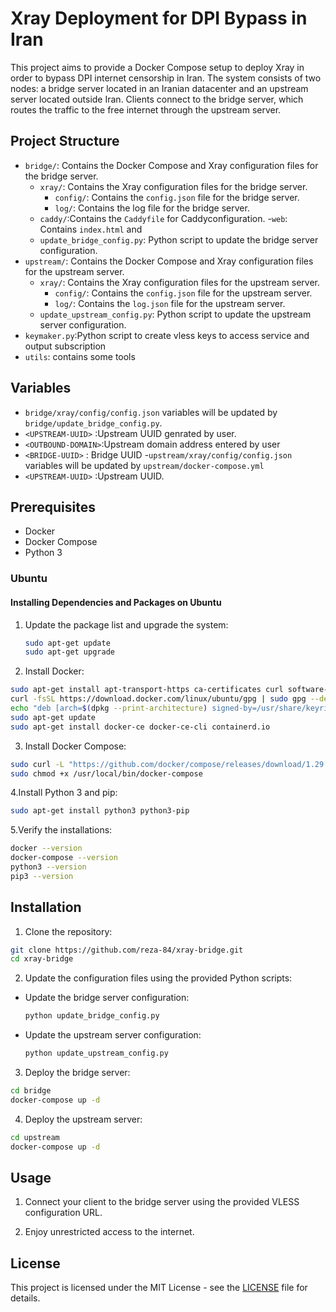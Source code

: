 # Xray Deployment for DPI Bypass in Iran

This project aims to provide a Docker Compose setup to deploy Xray in order to bypass DPI internet censorship in Iran. The system consists of two nodes: a bridge server located in an Iranian datacenter and an upstream server located outside Iran. Clients connect to the bridge server, which routes the traffic to the free internet through the upstream server.

## Project Structure

- `bridge/`: Contains the Docker Compose and Xray configuration files for the bridge server.
  - `xray/`: Contains the Xray configuration files for the bridge server.
    - `config/`: Contains the `config.json` file for the bridge server.
    - `log/`: Contains the log file for the bridge server.
  - `caddy/`:Contains the `Caddyfile` for Caddyconfiguration. -`web`: Contains `index.html` and
  - `update_bridge_config.py`: Python script to update the bridge server configuration.
- `upstream/`: Contains the Docker Compose and Xray configuration files for the upstream server.
  - `xray/`: Contains the Xray configuration files for the upstream server.
    - `config/`: Contains the `config.json` file for the upstream server.
    - `log/`: Contains the `log.json` file for the upstream server.
  - `update_upstream_config.py`: Python script to update the upstream server configuration.
- `keymaker.py`:Python script to create vless keys to access service and output subscription
- `utils`: contains some tools

## Variables

- `bridge/xray/config/config.json` variables will be updated by `bridge/update_bridge_config.py`.
- `<UPSTREAM-UUID>` :Upstream UUID genrated by user.
- `<OUTBOUND-DOMAIN>`:Upstream domain address entered by user
- `<BRIDGE-UUID>` : Bridge UUID -`upstream/xray/config/config.json` variables will be updated by `upstream/docker-compose.yml`
- `<UPSTREAM-UUID>` :Upstream UUID.

## Prerequisites

- Docker
- Docker Compose
- Python 3

### Ubuntu

#### Installing Dependencies and Packages on Ubuntu

1. Update the package list and upgrade the system:

   ```bash
   sudo apt-get update
   sudo apt-get upgrade
   ```

2. Install Docker:

```bash
sudo apt-get install apt-transport-https ca-certificates curl software-properties-common lsb-release
curl -fsSL https://download.docker.com/linux/ubuntu/gpg | sudo gpg --dearmor -o /usr/share/keyrings/docker-archive-keyring.gpg
echo "deb [arch=$(dpkg --print-architecture) signed-by=/usr/share/keyrings/docker-archive-keyring.gpg] https://download.docker.com/linux/ubuntu $(lsb_release -cs) stable" | sudo tee /etc/apt/sources.list.d/docker.list > /dev/null
sudo apt-get update
sudo apt-get install docker-ce docker-ce-cli containerd.io

```

3. Install Docker Compose:

```bash
sudo curl -L "https://github.com/docker/compose/releases/download/1.29.2/docker-compose-$(uname -s)-$(uname -m)" -o /usr/local/bin/docker-compose
sudo chmod +x /usr/local/bin/docker-compose
```

4.Install Python 3 and pip:

```bash
sudo apt-get install python3 python3-pip
```

5.Verify the installations:

```bash
docker --version
docker-compose --version
python3 --version
pip3 --version
```

## Installation

1. Clone the repository:

```bash
git clone https://github.com/reza-84/xray-bridge.git
cd xray-bridge
```

2. Update the configuration files using the provided Python scripts:

- Update the bridge server configuration:

  ```bash
  python update_bridge_config.py
  ```

- Update the upstream server configuration:

  ```bash
  python update_upstream_config.py
  ```

3. Deploy the bridge server:

```bash
cd bridge
docker-compose up -d
```

4. Deploy the upstream server:

```bash
cd upstream
docker-compose up -d

```

## Usage

1. Connect your client to the bridge server using the provided VLESS configuration URL.

2. Enjoy unrestricted access to the internet.

## License

This project is licensed under the MIT License - see the [LICENSE](LICENSE) file for details.
